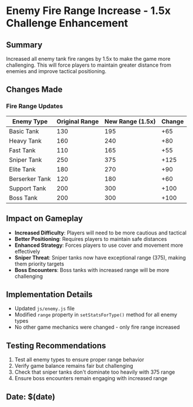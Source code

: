 # Enemy Fire Range Increase - 1.5x Challenge Enhancement

## Summary
Increased all enemy tank fire ranges by 1.5x to make the game more challenging. This will force players to maintain greater distance from enemies and improve tactical positioning.

## Changes Made

### Fire Range Updates
| Enemy Type | Original Range | New Range (1.5x) | Change |
|------------|---------------|------------------|---------|
| Basic Tank | 130 | 195 | +65 |
| Heavy Tank | 160 | 240 | +80 |
| Fast Tank | 110 | 165 | +55 |
| Sniper Tank | 250 | 375 | +125 |
| Elite Tank | 180 | 270 | +90 |
| Berserker Tank | 120 | 180 | +60 |
| Support Tank | 200 | 300 | +100 |
| Boss Tank | 200 | 300 | +100 |

## Impact on Gameplay
- **Increased Difficulty**: Players will need to be more cautious and tactical
- **Better Positioning**: Requires players to maintain safe distances
- **Enhanced Strategy**: Forces players to use cover and movement more effectively
- **Sniper Threat**: Sniper tanks now have exceptional range (375), making them priority targets
- **Boss Encounters**: Boss tanks with increased range will be more challenging

## Implementation Details
- Updated `js/enemy.js` file
- Modified `range` property in `setStatsForType()` method for all enemy types
- No other game mechanics were changed - only fire range increased

## Testing Recommendations
1. Test all enemy types to ensure proper range behavior
2. Verify game balance remains fair but challenging
3. Check that sniper tanks don't dominate too heavily with 375 range
4. Ensure boss encounters remain engaging with increased range

## Date: $(date)